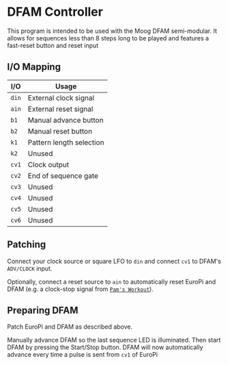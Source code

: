 # DFAM Controller

This program is intended to be used with the Moog DFAM semi-modular. It allows for sequences less than
8 steps long to be played and features a fast-reset button and reset input

## I/O Mapping

| I/O           | Usage
|---------------|--------------------------|
| `din`         | External clock signal    |
| `ain`         | External reset signal    |
| `b1`          | Manual advance button    |
| `b2`          | Manual reset button      |
| `k1`          | Pattern length selection |
| `k2`          | Unused                   |
| `cv1`         | Clock output             |
| `cv2`         | End of sequence gate     |
| `cv3`         | Unused                   |
| `cv4`         | Unused                   |
| `cv5`         | Unused                   |
| `cv6`         | Unused                   |

## Patching

Connect your clock source or square LFO to `din` and connect `cv1` to DFAM's `ADV/CLOCK` input.

Optionally, connect a reset source to `ain` to automatically reset EuroPi and DFAM (e.g. a clock-stop signal
from [`Pam's Workout`](/software/contrib/pams.md)).

## Preparing DFAM

Patch EuroPi and DFAM as described above.

Manually advance DFAM so the last sequence LED is
illuminated. Then start DFAM by pressing the Start/Stop button. DFAM will now automatically
advance every time a pulse is sent from `cv1` of EuroPi
